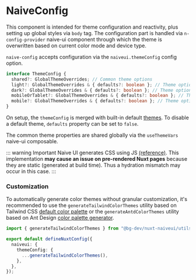 # NaiveConfig

This component is intended for theme configuration and reactivity, plus setting up global styles via `body` tag. The configuration part is handled via `n-config-provider` naive-ui component through which the theme is overwritten based on current color mode and device type.

`naive-config` accepts configuration via the `naiveui.themeConfig` config option.

```ts
interface ThemeConfig {
  shared?: GlobalThemeOverrides; // Common theme options
  light?: GlobalThemeOverrides & { defaults?: boolean }; // Theme options applied on light mode
  dark?: GlobalThemeOverrides & { defaults?: boolean }; // Theme options applied on dark mode
  mobileOrTablet?: GlobalThemeOverrides & { defaults?: boolean }; // Theme options applied on mobile and tablet
  mobile?: GlobalThemeOverrides & { defaults?: boolean }; // Theme options applied on mobile only
}
```

On setup, the `themeConfig` is merged with built-in default [themes](https://github.com/becem-gharbi/nuxt-naiveui/tree/main/src/runtime/themes). To disable a default theme, `defaults` property can be set to `false`.

The common theme properties are shared globally via the `useThemeVars` naive-ui composable.

::: warning Important
Naive UI generates CSS using JS [(reference)](https://www.npmjs.com/package/css-render). This implementation **may cause an issue on pre-rendered Nuxt pages** because they are static (generated at build time). Thus a hydration mismatch may occur in this case.
:::

### Customization

To automatically generate color themes without granular customization, it's recommended to use the `generateTailwindColorThemes` utility based on Tailwind CSS [default color palette](https://tailwindcss.com/docs/customizing-colors) or the `generateAntdColorThemes` utility based on Ant Design [color palette generator](https://ant.design/docs/spec/colors#palette-generation-tool).

```ts [nuxt.config.ts]
import { generateTailwindColorThemes } from "@bg-dev/nuxt-naiveui/utils";

export default defineNuxtConfig({
  naiveui: {
    themeConfig: {
      ...generateTailwindColorThemes(),
    },
  },
});
```
